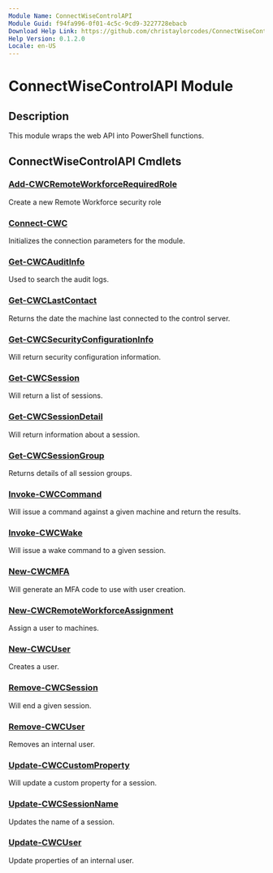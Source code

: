 ```yaml
---
Module Name: ConnectWiseControlAPI
Module Guid: f94fa996-0f01-4c5c-9cd9-3227728ebacb
Download Help Link: https://github.com/christaylorcodes/ConnectWiseControlAPI/blob/master/ConnectWiseControlAPI_Functions.md
Help Version: 0.1.2.0
Locale: en-US
---
```


# ConnectWiseControlAPI Module
## Description
This module wraps the web API into PowerShell functions.

## ConnectWiseControlAPI Cmdlets
### [Add-CWCRemoteWorkforceRequiredRole](Docs/Add-CWCRemoteWorkforceRequiredRole.md)
Create a new Remote Workforce security role

### [Connect-CWC](Docs/Connect-CWC.md)
Initializes the connection parameters for the module.

### [Get-CWCAuditInfo](Docs/Get-CWCAuditInfo.md)
Used to search the audit logs.

### [Get-CWCLastContact](Docs/Get-CWCLastContact.md)
Returns the date the machine last connected to the control server.

### [Get-CWCSecurityConfigurationInfo](Docs/Get-CWCSecurityConfigurationInfo.md)
Will return security configuration information.

### [Get-CWCSession](Docs/Get-CWCSession.md)
Will return a list of sessions.

### [Get-CWCSessionDetail](Docs/Get-CWCSessionDetail.md)
Will return information about a session.

### [Get-CWCSessionGroup](Docs/Get-CWCSessionGroup.md)
Returns details of all session groups.

### [Invoke-CWCCommand](Docs/Invoke-CWCCommand.md)
Will issue a command against a given machine and return the results.

### [Invoke-CWCWake](Docs/Invoke-CWCWake.md)
Will issue a wake command to a given session.

### [New-CWCMFA](Docs/New-CWCMFA.md)
Will generate an MFA code to use with user creation.

### [New-CWCRemoteWorkforceAssignment](Docs/New-CWCRemoteWorkforceAssignment.md)
Assign a user to machines.

### [New-CWCUser](Docs/New-CWCUser.md)
Creates a user.

### [Remove-CWCSession](Docs/Remove-CWCSession.md)
Will end a given session.

### [Remove-CWCUser](Docs/Remove-CWCUser.md)
Removes an internal user.

### [Update-CWCCustomProperty](Docs/Update-CWCCustomProperty.md)
Will update a custom property for a session.

### [Update-CWCSessionName](Docs/Update-CWCSessionName.md)
Updates the name of a session.

### [Update-CWCUser](Docs/Update-CWCUser.md)
Update properties of an internal user.

